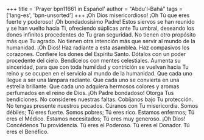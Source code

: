+++
title = 'Prayer bpn11661 in Español'
author = "Abdu'l-Bahá"
tags = ['lang-es', 'bpn-unsorted']
+++
¡Oh Dios misericordioso! ¡Oh Tú que eres fuerte y poderoso! ¡Oh bondadosísimo Padre! Estos siervos se han reunido y se han vuelto hacia Ti, ofreciendo súplicas ante Tu umbral, deseando los dones infinitos procedentes de Tu gran seguridad. No tienen otro propósito más que Tu agrado. No tienen otra intención más que servir al mundo de la humanidad.
¡Oh Dios! Haz radiante a esta asamblea. Haz compasivos los corazones. Confiere los dones del Espíritu Santo. Dótalos con un poder procedente del cielo. Bendícelos con mentes celestiales. Aumenta su sinceridad, para que con toda humildad y contrición se vuelvan hacia Tu reino y se ocupen en el servicio al mundo de la humanidad. Que cada uno llegue a ser una lámpara radiante. Que cada uno se convierta en una estrella brillante. Que cada uno adquiera hermosos colores y aromas perfumados en el reino de Dios.
¡Oh Padre bondadoso! Otorga Tus bendiciones. No consideres nuestras faltas. Cobíjanos bajo Tu protección. No tengas presente nuestros pecados. Cúranos con Tu misericordia. Somos débiles; Tú eres fuerte. Somos pobres; Tú eres rico. Estamos enfermos; Tú eres el Médico. Estamos necesitados; Tú eres muy generoso.
¡Oh Dios! Concédenos Tu providencia. Tú eres el Poderoso. Tú eres el Donador. Tú eres el Benéfico.
